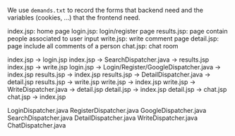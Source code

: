 We use `demands.txt` to record the forms that backend need and the variables (cookies, ...) that the frontend need. 

index.jsp: home page
login.jsp: login/register page
results.jsp: page contain people associated to user input
write.jsp: write comment page
detail.jsp: page include all comments of a person
chat.jsp: chat room

index.jsp -> login.jsp
index.jsp -> SearchDispatcher.java -> results.jsp
index.jsp -> write.jsp
login.jsp -> Login/Register/GoogleDispatcher.java -> index.jsp
results.jsp -> index.jsp
results.jsp -> DetailDispatcher.java -> detail.jsp
results.jsp -> write.jsp
write.jsp -> index.jsp
write.jsp -> WriteDispatcher.java -> detail.jsp
detail.jsp -> index.jsp
detail.jsp -> chat.jsp
chat.jsp -> index.jsp

LoginDispatcher.java
RegisterDispatcher.java
GoogleDispatcher.java
SearchDispatcher.java
DetailDispatcher.java
WriteDispatcher.java
ChatDispatcher.java